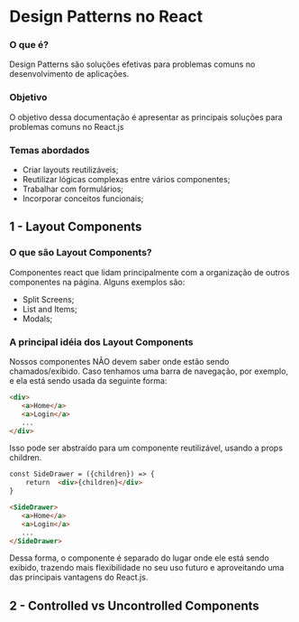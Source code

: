 # Design Patterns no React
### O que é?
Design Patterns são soluções efetivas para problemas comuns no desenvolvimento de aplicações.

### Objetivo
O objetivo dessa documentação é apresentar as principais soluções para problemas comuns no React.js

### Temas abordados
- Criar layouts reutilizáveis;
- Reutilizar lógicas complexas entre vários componentes;
- Trabalhar com formulários;
- Incorporar conceitos funcionais;

## 1 - Layout Components

### O que são Layout Components?
Componentes react que lidam principalmente com a organização de outros componentes na página.
Alguns exemplos são: 
- Split Screens;
- List and Items;
- Modals;

### A principal idéia dos Layout Components
Nossos componentes NÂO devem saber onde estão sendo chamados/exibido.
Caso tenhamos uma barra de navegação, por exemplo, e ela está sendo usada da seguinte forma:
 ```html
 <div>
    <a>Home</a>
    <a>Login</a>
    ...
 </div>
```
Isso pode ser abstraído para um componente reutilizável, usando a props children.
 ```html
 const SideDrawer = ({children}) => {
     return  <div>{children}</div>
 }
 
<SideDrawer>
    <a>Home</a>
    <a>Login</a>
    ...
</SideDrawer>
```
Dessa forma, o componente é separado do lugar onde ele está sendo exibido, trazendo mais flexibilidade no seu uso futuro e aproveitando uma das principais vantagens do React.js.

## 2 - Controlled vs Uncontrolled Components
